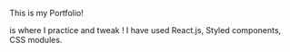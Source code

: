 This is my Portfolio!

is where I practice and tweak !  I have used React.js, Styled components, CSS modules.
